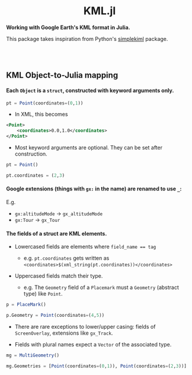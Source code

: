 <h1 align="center">KML.jl</h1>

**Working with Google Earth's KML format in Julia.**

This package takes inspiration from Python's [simplekiml](https://simplekml.readthedocs.io/en/latest/)
package.

<br>
<br>

## KML Object-to-Julia mapping

####  Each `Object` is a `struct`, constructed with keyword arguments only.

```julia
pt = Point(coordinates=(0,1))
```

- In XML, this becomes

```xml
<Point>
    <coordinates>0.0,1.0</coordinates>
</Point>
```

- Most keyword arguments are optional.  They can be set after construction.

```julia
pt = Point()

pt.coordinates = (2,3)
```

#### Google extensions (things with `gx:` in the name) are renamed to use `_`:

E.g.
- `gx:altitudeMode` → `gx_altitudeMode`
- `gx:Tour` → `gx_Tour`

#### The fields of a struct are KML elements.

- Lowercased fields are elements where `field_name == tag`
    - e.g. `pt.coordinates` gets written as `<coordinates>$(xml_string(pt.coordinates))</coordinates>`

- Uppercased fields match their type.
    - e.g. The `Geometry` field of a `Placemark` must a `Geometry` (abstract type) like `Point`.

```julia
p = PlaceMark()

p.Geometry = Point(coordinates=(4,5))
```

- There are rare exceptions to lower/upper casing: fields of `ScreenOverlay`, extensions like `gx_Track`.

- Fields with plural names expect a `Vector` of the associated type.

```julia
mg = MultiGeometry()

mg.Geometries = [Point(coordinates=(0,1)), Point(coordinates=(2,3))]
```
